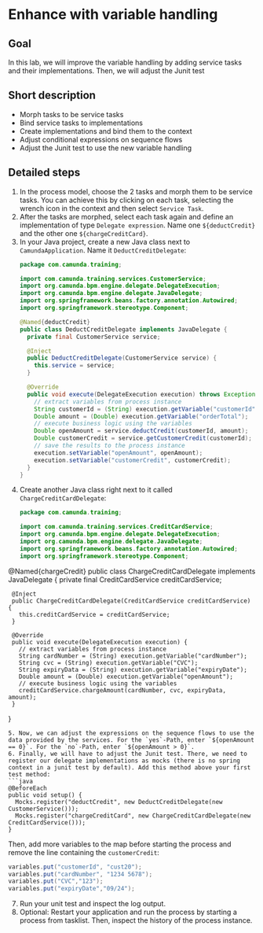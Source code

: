 # Enhance with variable handling

## Goal

In this lab, we will improve the variable handling by adding service tasks and their implementations. Then, we will adjust the Junit test

## Short description

* Morph tasks to be service tasks
* Bind service tasks to implementations
* Create implementations and bind them to the context
* Adjust conditional expressions on sequence flows
* Adjust the Junit test to use the new variable handling

## Detailed steps

1. In the process model, choose the 2 tasks and morph them to be service tasks. You can achieve this by clicking on each task, selecting the wrench icon in the context and then select `Service Task`.
2. After the tasks are morphed, select each task again and define an implementation of type `Delegate expression`. Name one `${deductCredit}` and the other one `${chargeCreditCard}`.
3. In your Java project, create a new Java class next to `CamundaApplication`. Name it `DeductCreditDelegate`:
   ```java
   package com.camunda.training;

   import com.camunda.training.services.CustomerService;
   import org.camunda.bpm.engine.delegate.DelegateExecution;
   import org.camunda.bpm.engine.delegate.JavaDelegate;
   import org.springframework.beans.factory.annotation.Autowired;
   import org.springframework.stereotype.Component;
   
   @Named{deductCredit}
   public class DeductCreditDelegate implements JavaDelegate {
     private final CustomerService service;

     @Inject
     public DeductCreditDelegate(CustomerService service) {
       this.service = service;
     }

     @Override
     public void execute(DelegateExecution execution) throws Exception {
       // extract variables from process instance
       String customerId = (String) execution.getVariable("customerId");
       Double amount = (Double) execution.getVariable("orderTotal");
       // execute business logic using the variables
       Double openAmount = service.deductCredit(customerId, amount);
       Double customerCredit = service.getCustomerCredit(customerId);
       // save the results to the process instance
       execution.setVariable("openAmount", openAmount);
       execution.setVariable("customerCredit", customerCredit);
     }
   }
   ```
4. Create another Java class right next to it called `ChargeCreditCardDelegate`:
   ```java
   package com.camunda.training;

   import com.camunda.training.services.CreditCardService;
   import org.camunda.bpm.engine.delegate.DelegateExecution;
   import org.camunda.bpm.engine.delegate.JavaDelegate;
   import org.springframework.beans.factory.annotation.Autowired;
   import org.springframework.stereotype.Component;

  @Named{chargeCredit}
   public class ChargeCreditCardDelegate implements JavaDelegate {
     private final CreditCardService creditCardService;

     @Inject
     public ChargeCreditCardDelegate(CreditCardService creditCardService) {
       this.creditCardService = creditCardService;
     }

     @Override
     public void execute(DelegateExecution execution) {
       // extract variables from process instance
       String cardNumber = (String) execution.getVariable("cardNumber");
       String cvc = (String) execution.getVariable("CVC");
       String expiryData = (String) execution.getVariable("expiryDate");
       Double amount = (Double) execution.getVariable("openAmount");
       // execute business logic using the variables
       creditCardService.chargeAmount(cardNumber, cvc, expiryData, amount);
     }
   }
   ```
5. Now, we can adjust the expressions on the sequence flows to use the data provided by the services. For the `yes`-Path, enter `${openAmount == 0}`. For the `no`-Path, enter `${openAmount > 0}`.
6. Finally, we will have to adjust the Junit test. There, we need to register our delegate implementations as mocks (there is no spring context in a junit test by default). Add this method above your first test method:
   ```java
   @BeforeEach
   public void setup() {
     Mocks.register("deductCredit", new DeductCreditDelegate(new CustomerService()));
     Mocks.register("chargeCreditCard", new ChargeCreditCardDelegate(new CreditCardService()));
   }
   ```
   Then, add more variables to the map before starting the process and remove the line containing the `customerCredit`:
   ```java
   variables.put("customerId", "cust20");
   variables.put("cardNumber", "1234 5678");
   variables.put("CVC","123");
   variables.put("expiryDate","09/24");
   ```
7. Run your unit test and inspect the log output.
8. Optional: Restart your application and run the process by starting a process from tasklist. Then, inspect the history of the process instance.